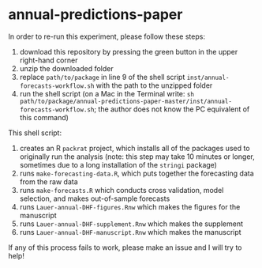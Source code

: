# annual-predictions-paper
In order to re-run this experiment, please follow these steps:
1) download this repository by pressing the green button in the upper right-hand corner
2) unzip the downloaded folder
3) replace `path/to/package` in line 9 of the shell script `inst/annual-forecasts-workflow.sh` with the path to the unzipped folder
4) run the shell script (on a Mac in the Terminal write: `sh path/to/package/annual-predictions-paper-master/inst/annual-forecasts-workflow.sh`; the author does not know the PC equivalent of this command)

This shell script:
1) creates an R `packrat` project, which installs all of the packages used to originally run the analysis (note: this step may take 10 minutes or longer, sometimes due to a long installation of the `stringi` package)
2) runs `make-forecasting-data.R`, which puts together the forecasting data from the raw data
3) runs `make-forecasts.R` which conducts cross validation, model selection, and makes out-of-sample forecasts
4) runs `Lauer-annual-DHF-figures.Rnw` which makes the figures for the manuscript
5) runs `Lauer-annual-DHF-supplement.Rnw` which makes the supplement
6) runs `Lauer-annual-DHF-manuscript.Rnw` which makes the manuscript

If any of this process fails to work, please make an issue and I will try to help!
